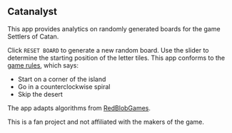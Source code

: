 ## Catanalyst

This app provides analytics on randomly generated boards for the game Settlers of Catan.

Click `RESET BOARD` to generate a new random board. Use the slider to determine the starting position of the letter tiles. This app conforms to the [game rules](catan.com/en/download/?SoC_rv_Rules_091907.pdf), which says:
* Start on a corner of the island
* Go in a counterclockwise spiral
* Skip the desert

The app adapts algorithms from [RedBlobGames](https://www.redblobgames.com/grids/hexagons/).

This is a fan project and not affiliated with the makers of the game.
